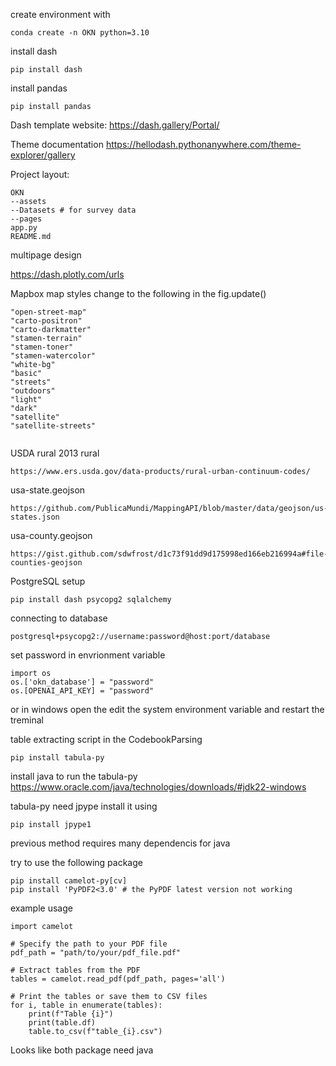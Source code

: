 create environment with 
```
conda create -n OKN python=3.10
```
install dash 
```
pip install dash 
```
install pandas
```
pip install pandas
```

Dash template website: https://dash.gallery/Portal/

Theme documentation
https://hellodash.pythonanywhere.com/theme-explorer/gallery

Project layout:
```
OKN
--assets
--Datasets # for survey data
--pages 
app.py
README.md
```

multipage design 

https://dash.plotly.com/urls

Mapbox map styles change to the following in the fig.update()
```
"open-street-map"
"carto-positron"
"carto-darkmatter"
"stamen-terrain"
"stamen-toner"
"stamen-watercolor"
"white-bg"
"basic"
"streets"
"outdoors"
"light"
"dark"
"satellite"
"satellite-streets"


```
USDA rural 2013 rural
```
https://www.ers.usda.gov/data-products/rural-urban-continuum-codes/
```

usa-state.geojson
```
https://github.com/PublicaMundi/MappingAPI/blob/master/data/geojson/us-states.json
```

usa-county.geojson
```
https://gist.github.com/sdwfrost/d1c73f91dd9d175998ed166eb216994a#file-counties-geojson
```


PostgreSQL setup
```
pip install dash psycopg2 sqlalchemy
```

connecting to database 
```
postgresql+psycopg2://username:password@host:port/database
```

set password in envrionment variable 
```
import os
os.['okn_database'] = "password"
os.[OPENAI_API_KEY] = "password"
```
or in windows open the edit the system environment variable and restart the treminal	


table extracting script in the CodebookParsing 
```
pip install tabula-py
```
install java to run the tabula-py
https://www.oracle.com/java/technologies/downloads/#jdk22-windows

tabula-py need jpype install it using 
```
pip install jpype1
```






previous method requires many dependencis for java 

try to use the following package
```
pip install camelot-py[cv]
pip install 'PyPDF2<3.0' # the PyPDF latest version not working

```
example usage
```
import camelot

# Specify the path to your PDF file
pdf_path = "path/to/your/pdf_file.pdf"

# Extract tables from the PDF
tables = camelot.read_pdf(pdf_path, pages='all')

# Print the tables or save them to CSV files
for i, table in enumerate(tables):
    print(f"Table {i}")
    print(table.df)
    table.to_csv(f"table_{i}.csv")

```

Looks like both package need java

